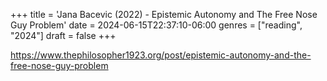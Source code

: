 +++
title = 'Jana Bacevic (2022) - Epistemic Autonomy and The Free Nose Guy Problem'
date = 2024-06-15T22:37:10-06:00
genres = ["reading", "2024"]
draft = false
+++

https://www.thephilosopher1923.org/post/epistemic-autonomy-and-the-free-nose-guy-problem